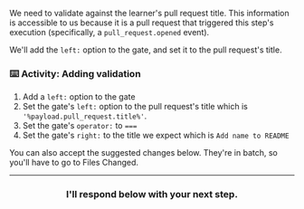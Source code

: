 We need to validate against the learner's pull request title. This information is accessible to us because it is a pull request that triggered this step's execution (specifically, a `pull_request.opened` event).

We'll add the `left:` option to the gate, and set it to the pull request's title.

### :keyboard: Activity: Adding validation

1. Add a `left:` option to the gate
1. Set the gate's `left:` option to the pull request's title which is `'%payload.pull_request.title%'`.
1. Set the gate's `operator:` to `===`
1. Set the gate's `right:` to the title we expect which is `Add name to README`

You can also accept the suggested changes below. They're in batch, so you'll have to go to Files Changed.

<hr>
<h3 align="center">I'll respond below with your next step.</h3>
